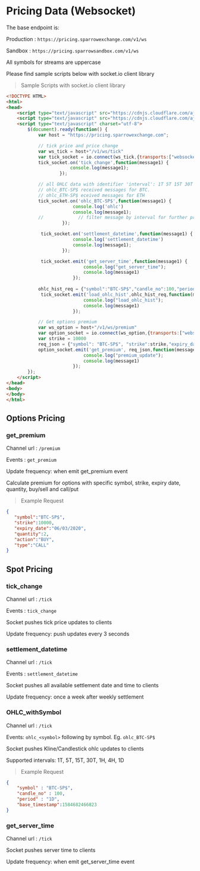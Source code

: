 # Pricing Data (Websocket)

The base endpoint is: 

Production : `https://pricing.sparrowexchange.com/v1/ws` 

Sandbox : `https://pricing.sparrowsandbox.com/v1/ws`

All symbols for streams are uppercase

Please find sample scripts below with socket.io client library

> Sample Scripts with socket.io client library

```html
<!DOCTYPE HTML>
<html>
<head>
    <script type="text/javascript" src="https://cdnjs.cloudflare.com/ajax/libs/jquery/3.3.1/jquery.min.js"></script>
    <script type="text/javascript" src="https://cdnjs.cloudflare.com/ajax/libs/socket.io/2.2.0/socket.io.js"></script>
    <script type="text/javascript" charset="utf-8">
        $(document).ready(function() {
            var host = "https://pricing.sparrowexchange.com";

            // tick price and price change
            var ws_tick = host+"/v1/ws/tick"  
            var tick_socket = io.connect(ws_tick,{transports:["websocket"]}); 
            tick_socket.on('tick_change',function(message1) {
                        console.log(message1);
                    });

            // all OHLC data with identifier 'interval': 1T 5T 15T 30T 1H 4H 1D
            // ohlc_BTC-SP$ received messages for BTC. 
            // ohlc_ETH-SP$ eceived messages for ETH
            tick_socket.on('ohlc_BTC-SP$',function(message1) {
                         console.log('ohlc')
                         console.log(message1);
            //             // filter message by interval for further prcocess
                     });

             tick_socket.on('settlement_datetime',function(message1) {
                         console.log('settlement_datetime')
                         console.log(message1);
                     });

             tick_socket.emit('get_server_time',function(message1) {
                             console.log("get_server_time");
                             console.log(message1)
                         });
            
            ohlc_hist_req = {"symbol":"BTC-SP$","candle_no":100,"period":"1D","base_timestamp":1584682466823}
             tick_socket.emit('load_ohlc_hist',ohlc_hist_req,function(message1) {
                             console.log("load_ohlc_hist");
                             console.log(message1)
                         });

            // Get options premium  
            var ws_option = host+"/v1/ws/premium"  
            var option_socket = io.connect(ws_option,{transports:["websocket"]}); 
            var strike = 10000
            req_json = {"symbol": "BTC-SP$", "strike":strike,"expiry_date": "01/08/2020", "quantity": 2, "action": "BUY", "type": "CALL"};
            option_socket.emit('get_premium', req_json,function(message1) {
                             console.log("premium_update");
                             console.log(message1)
                         });
        });
    </script>
</head>
<body>
</body>
</html>
```



## Options Pricing


### get_premium

Channel url : `/premium`

Events : `get_premium`

Update frequency: when emit get_premium event

Calculate premium for options with specific symbol, strike, expiry date, quantity, buy/sell and call/put

> Example Request

```json
{
   "symbol":"BTC-SP$",
   "strike":10000,
   "expiry_date":"06/03/2020",
   "quantity":2,
   "action":"BUY",
   "type":"CALL"
}
```

<!-- END -->


<!-- END -->

## Spot Pricing

### tick_change

Channel url : `/tick`

Events : `tick_change`

Socket pushes tick price updates to clients

Update frequency: push updates every 3 seconds

### settlement_datetime

Channel url : `/tick`

Events : `settlement_datetime`

Socket pushes all available settlement date and time to clients

Update frequency: once a week after weekly settlement

### OHLC_withSymbol

Channel url : `/tick`

Events: `ohlc_<symbol>` following by symbol. Eg. `ohlc_BTC-SP$`

Socket pushes Kline/Candlestick ohlc updates to clients

Supported intervals: 1T, 5T, 15T, 30T, 1H, 4H, 1D

> Example Request

```json
{
    "symbol" : "BTC-SP$",
    "candle_no" : 100,
    "period" : "1D",
    "base_timestamp":1584682466823
}
```

### get_server_time

Channel url : `/tick`

Socket pushes server time to clients

Update frequency: when emit get_server_time event
